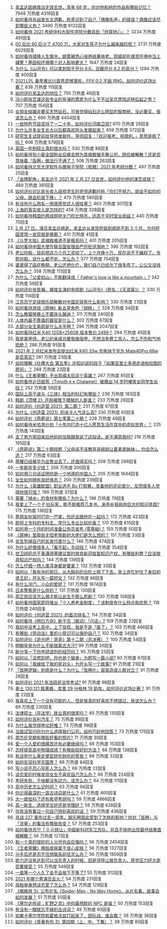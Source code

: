 1. [吴孟达因病救治无效去世，享年 68 岁，你对他和他的作品有哪些记忆？](https://www.zhihu.com/question/446672229) 7948 万热度 4318回复
1. [如何看待肖战发长文道歉，称意识到了自己「偶像失声」的错误？偶像应该尽到哪些义务？](https://www.zhihu.com/question/446678380) 3490 万热度 6132回复
1. [如何看待 2021 考研中科大软件学院分数高到「炸穿地心」？](https://www.zhihu.com/question/446595679) 3234 万热度 491回复
1. [00 后比 90 后少了 4700 万，大家对生孩子为什么越来越抗拒？](https://www.zhihu.com/question/405043851) 2731 万热度 6029回复
1. [如何看待错换人生案中，姚策被悉心培养结果啃老，郭威却在艰苦环境中当上辅警？基因和环境哪个对人影响更大？](https://www.zhihu.com/question/446335298) 1647 万热度 24回复
1. [为什么《山河令》可以拿到知乎开分 8.6，豆瓣开分 8.2 的高分？](https://www.zhihu.com/question/446469264) 1284 万热度 400回复
1. [2021 LPL 春季赛北川首秀遗憾落败，FPX 0:2 不敌 RNG，如何评价这场比赛？](https://www.zhihu.com/question/446719346) 838 万热度 115回复
1. [如何评价吴孟达的地位？](https://www.zhihu.com/question/446726248) 755 万热度 46回复
1. [冯小刚张艺谋这些专业的导演的票房为什么干不过吴京贾玲这种后起之秀？](https://www.zhihu.com/question/446031220) 707 万热度 154回复
1. [女朋友结婚非要买天然钻石，可我觉得钻石这么明显的智商税，没必要买，我该怎么办？](https://www.zhihu.com/question/422969084) 690 万热度 4404回复
1. [一些特色节目坚持了一二十年，如何评价河南卫视?](https://www.zhihu.com/question/38370828) 670 万热度 29回复
1. [为什么许多女生长大以后都喜欢将头发披起来？](https://www.zhihu.com/question/408289066) 659 万热度 372回复
1. [研究生复试提前给导师发邮件，导师回复：「欢迎报考，祝顺利。」意思是稳了吗？](https://www.zhihu.com/question/389701976) 606 万热度 579回复
1. [英国一年制硕士真的很水吗？](https://www.zhihu.com/question/438526939) 530 万热度 88回复
1. [如何看待张小斐全国粉丝后援会想为其做数据手撕公司，随后被解散？这是否意味着「饭圈」做法行不通了？](https://www.zhihu.com/question/446326595) 506 万热度 262回复
1. [如何看待北京大学软件与微电子学院（软微）2021 年考研分数？](https://www.zhihu.com/question/446504795) 497 万热度 25回复
1. [「金牌配角」吴孟达于 2021 年 2 月 27 日去世，如何评价他的演艺成就？](https://www.zhihu.com/question/446674590) 489 万热度 381回复
1. [如何评价对比家长收入歧视学生的老师道歉时称「你们不努力，就会不如你的父母，就会阶层下移」？](https://www.zhihu.com/question/446635730) 470 万热度 580回复
1. [有没有什么网名一用就感觉这人很哇塞？](https://www.zhihu.com/question/446019130) 463 万热度 307回复
1. [上海的真实收入是怎样的?](https://www.zhihu.com/question/35101882) 458 万热度 328回复
1. [如何看待韩国约两成网吧关门挖比特币，远高于平时营业收益？](https://www.zhihu.com/question/446292809) 440 万热度 70回复
1. [2 月 27 日，演员吴孟达病逝，吴孟达从发现肝癌到病逝不到 3 个月，为何肝癌常常一发现就是晚期？](https://www.zhihu.com/question/446702124) 431 万热度 41回复
1. [《斗罗大陆》武魂殿难道不是极恶吗？](https://www.zhihu.com/question/434900268) 401 万热度 205回复
1. [如何看待中国大使在联合国安理会严厉批评海地？](https://www.zhihu.com/question/446554731) 396 万热度 192回复
1. [老公炒股，目前把这几个月工资投了，上个月挣十万，现在说不干编程了，专职炒股，说什么都不听，怎么办？](https://www.zhihu.com/question/419329722) 377 万热度 754回复
1. [婆婆得了癌症晚期，老公还想化疗，我们自己已经欠了很多债了，公公又没钱怎么办？](https://www.zhihu.com/question/378674242) 358 万热度 113回复
1. [为什么「父爱如山」不能翻译成「 Father's love is like a mountain 」?](https://www.zhihu.com/question/434854946) 342 万热度 56回复
1. [如何评价张哲瀚、龚俊主演的电视剧《山河令》（原名：《天涯客》）？](https://www.zhihu.com/question/445758475) 330 万热度 114回复
1. [江苏苏宁足球俱乐部解散对中国足球有什么影响？](https://www.zhihu.com/question/446600400) 330 万热度 23回复
1. [如何看待游戏《原神》新五星角色「胡桃」？](https://www.zhihu.com/question/446648806) 326 万热度 34回复
1. [怎么教猫咪晚上不要床头蹦迪？](https://www.zhihu.com/question/440770837) 311 万热度 240回复
1. [人体内最不靠谱的器官是什么？](https://www.zhihu.com/question/444561263) 302 万热度 67回复
1. [大部分女生素颜是什么水平啊？](https://www.zhihu.com/question/397929197) 296 万热度 2047回复
1. [如何看待红米 K40 12GB+256GB 版本售价 2499？](https://www.zhihu.com/question/446361890) 294 万热度 45回复
1. [我是美甲师，老公的亲戚总要我做指甲，不想当免费工具人，怎么不伤和气地拒绝？](https://www.zhihu.com/question/443463948) 286 万热度 95回复
1. [2021 年 2 月红米发布会提出红米 K40 33w 充电快于华为 Mate40Pro 66w 是否真实?](https://www.zhihu.com/question/446385763) 281 万热度 23回复
1. [如何理解《吐槽大会 第五季》许知远说的段子「如果亚里士多德走进柏拉图的房间」？](https://www.zhihu.com/question/445950167) 268 万热度 22回复
1. [什么《王者荣耀》不出慈禧太后这个英雄？](https://www.zhihu.com/question/444916804) 267 万热度 85回复
1. [如何看待近日甜茶（Timoth é e Chalamet）被爆出 14 岁时嘲笑女同学生长纹？](https://www.zhihu.com/question/446679304) 252 万热度 58回复
1. [国际上高于或与《三体》相当的科幻有哪些？](https://www.zhihu.com/question/441182628) 236 万热度 183回复
1. [韩剧《顶楼 2》开局被推下楼梯的人是谁？](https://www.zhihu.com/question/445527720) 233 万热度 26回复
1. [如何评价《创造营 2021》第二期？](https://www.zhihu.com/question/446699379) 231 万热度 67回复
1. [为什么《创造营 2021》的米卡人气这么高?](https://www.zhihu.com/question/445617063) 230 万热度 60回复
1. [如何评价《奇葩说》第七季第二十期？](https://www.zhihu.com/question/446662101) 228 万热度 49回复
1. [如何看待米哈游计划「十年内打造十亿人愿意生活在其中的虚拟世界」？](https://www.zhihu.com/question/445879031) 225 万热度 143回复
1. [去了男方家回来后他妈妈加我跟我说了这段话，是不满意我吗?](https://www.zhihu.com/question/446098776) 218 万热度 195回复
1. [《奇葩说》第二十期辩题「父母该不该教哥哥姐姐让着弟弟妹妹」，你会怎么选？](https://www.zhihu.com/question/446686665) 217 万热度 63回复
1. [荣耀已经被华为出售出去了，还值得买吗？](https://www.zhihu.com/question/432650577) 209 万热度 298回复
1. [一年能存多少钱？](https://www.zhihu.com/question/437079465) 206 万热度 200回复
1. [如何用几句话证明你是一个地道的中国人？](https://www.zhihu.com/question/403427782) 205 万热度 1644回复
1. [女生如何拥有良好体态？](https://www.zhihu.com/question/48423595) 200 万热度 239回复
1. [为什么《英雄联盟》职业选手 Bo 打假赛，责备他的评论很少，反而很多人觉得他很可惜？](https://www.zhihu.com/question/446092046) 199 万热度 37回复
1. [需要「焯水」的食材有哪些？为什么？](https://www.zhihu.com/question/444952773) 198 万热度 79回复
1. [我爱上了一个 P 社玩家，能不能推荐几本书，来弥补我和他巨大的知识差距?](https://www.zhihu.com/question/444891908) 175 万热度 136回复
1. [男朋友吵架时打你一巴掌，你还会跟他在一起吗？](https://www.zhihu.com/question/445672038) 172 万热度 423回复
1. [即将上专科的专科生，学什么专业比较吃香？](https://www.zhihu.com/question/314772963) 170 万热度 615回复
1. [如何用一个月的时间准备公务员省考 (零基础)？](https://www.zhihu.com/question/341541048) 159 万热度 50回复
1. [《原神》里那些无偿老带新的大佬们是怎么想的？](https://www.zhihu.com/question/446532910) 151 万热度 33回复
1. [女生剪掉自己的长发代表什么？](https://www.zhihu.com/question/442539461) 146 万热度 474回复
1. [为什么好像很多人「看不起」手动挡？](https://www.zhihu.com/question/399142356) 146 万热度 354回复
1. [世卫组织总干事谭德塞建议暂时放弃新冠疫苗知识产权，有哪些利弊？应该放弃知识产权吗？](https://www.zhihu.com/question/446629145) 144 万热度 139回复
1. [怎么仔细一想人类浑身都是要害？](https://www.zhihu.com/question/446401337) 132 万热度 33回复
1. [如何以「我有孕的那日，从大殿前的台阶上摔了下去，皇上连忙护住了身后的贤王妃」开头写一篇短文？](https://www.zhihu.com/question/424583928) 132 万热度 86回复
1. [有什么冷门、小众的爱好？](https://www.zhihu.com/question/22542607) 131 万热度 1874回复
1. [日本警察是什么样的？](https://www.zhihu.com/question/274369075) 131 万热度 130回复
1. [周芷若应该怎么做才能让此生不那么悲剧？](https://www.zhihu.com/question/440579318) 130 万热度 108回复
1. [如何看待国家即将推出「个人养老金制度」？该制度有什么特点和优势？](https://www.zhihu.com/question/446531212) 118 万热度 240回复
1. [如何评价《创造营 2021》的首次排名？](https://www.zhihu.com/question/446724059) 114 万热度 34回复
1. [如何看待《明日方舟》新干员（联动）「闪击」?](https://www.zhihu.com/question/446439494) 109 万热度 22回复
1. [我初中没考上高中，上了技校，我是不是「废了」？](https://www.zhihu.com/question/444412734) 103 万热度 466回复
1. [有哪些《劳动法》里的小常识可以保护自己？](https://www.zhihu.com/question/322472303) 102 万热度 34回复
1. [如何评价《追光吧！哥哥》第十二期（总决赛）？](https://www.zhihu.com/question/446720937) 100 万热度 54回复
1. [明朝皇帝为什么不能做蒙古大汗?](https://www.zhihu.com/question/446407000) 99 万热度 26回复
1. [能分享一下你考研调剂的经历吗？](https://www.zhihu.com/question/312829330) 95 万热度 25回复
1. [如何以「没想到吧，你也是个替身」为题写一篇小说?](https://www.zhihu.com/question/438918686) 93 万热度 67回复
1. [如何以「我嫁给了我的死对头」为开头写一个故事?](https://www.zhihu.com/question/442498012) 91 万热度 21回复
1. [「饭圈逻辑」到底是什么？为什么「饭圈化」容易造成人群对立？](https://www.zhihu.com/question/446290978) 91 万热度 28回复
1. [如何评价 2021 年法硕非法学考试?](https://www.zhihu.com/question/436683897) 91 万热度 98回复
1. [勇士 130:121 胜黄蜂，库里 29 分格林 19 助攻，如何评价这场比赛？](https://www.zhihu.com/question/446637652) 91 万热度 22回复
1. [我喜欢上了一个没有可能的人，但是我真的好喜欢不想错过，我该怎么办？](https://www.zhihu.com/question/445305621) 89 万热度 230回复
1. [法律硕士（非法学）就业真的很差吗？](https://www.zhihu.com/question/40858091) 85 万热度 130回复
1. [如何评价吉利汽车？](https://www.zhihu.com/question/412123892) 75 万热度 89回复
1. [为什么我觉得申论好难？](https://www.zhihu.com/question/431272244) 73 万热度 99回复
1. [当面试官问你为什么选择我们公司，如何巧妙地回答？](https://www.zhihu.com/question/420179004) 73 万热度 175回复
1. [周杰伦早期有哪些好看的照片?](https://www.zhihu.com/question/349623824) 71 万热度 30回复
1. [爱一个人爱的很痛苦还有必要继续吗？](https://www.zhihu.com/question/446205495) 68 万热度 153回复
1. [怎样提高高中物理成绩？有哪些较好的方法？](https://www.zhihu.com/question/20300295) 68 万热度 138回复
1. [有没有什么量足便宜好吃耐吃的零食？](https://www.zhihu.com/question/440760538) 68 万热度 32回复
1. [如何反驳科学无国界？](https://www.zhihu.com/question/445359929) 66 万热度 84回复
1. [写小说不忍心写死人怎么办？](https://www.zhihu.com/question/446548627) 66 万热度 22回复
1. [谈恋爱的时候发现女生不喜欢自己怎么办？](https://www.zhihu.com/question/446156175) 66 万热度 224回复
1. [考研失败，干啥都没有动力，该怎么办？](https://www.zhihu.com/question/372139126) 64 万热度 111回复
1. [高中历史怎么记时间？](https://www.zhihu.com/question/308484104) 63 万热度 94回复
1. [你记得最深的一首古诗词是什么？](https://www.zhihu.com/question/440629210) 61 万热度 400回复
1. [大一就挂科了还有希望考研吗？](https://www.zhihu.com/question/408290593) 59 万热度 4866回复
1. [高一新生，选择学文好还是学理好？](https://www.zhihu.com/question/438747745) 59 万热度 628回复
1. [你有没有看过一句自己特别喜欢的话 ？](https://www.zhihu.com/question/442545264) 59 万热度 436回复
1. [肖战 227 事件过去一周年，娱乐圈因此受到了怎样的影响？你对「饭圈」与「流量」的看法有哪些改变？](https://www.zhihu.com/question/446119703) 57 万热度 253回复
1. [如何看待苏宁「 0 元转让」中超新科冠军江苏队，并且不排除出现最坏结果直接解散？](https://www.zhihu.com/question/446003322) 56 万热度 127回复
1. [和一个真的很好的人分开你会后悔吗？](https://www.zhihu.com/question/436779007) 56 万热度 2454回复
1. [《王者荣耀》哪些皮肤属于良心皮肤？](https://www.zhihu.com/question/287094159) 56 万热度 1327回复
1. [分手后还是忍不住想联系前任怎么办？](https://www.zhihu.com/question/309185443) 56 万热度 1859回复
1. [能力还没有达到可以当负责人的时候，但是领导让做负责人，感觉压力好大是否要接受？](https://www.zhihu.com/question/303455498) 55 万热度 549回复
1. [一直等一个人久了会不会放下不等了?](https://www.zhihu.com/question/444430664) 55 万热度 312回复
1. [2021 年哪个男演员会火？](https://www.zhihu.com/question/430869182) 54 万热度 231回复
1. [母胎单身想谈恋爱了怎么办？](https://www.zhihu.com/question/373853072) 54 万热度 129回复
1. [《蜘蛛侠 3》公布片名《Spider-Man - No Way Home》，从片名看，故事会如何发展？](https://www.zhihu.com/question/446253556) 51 万热度 50回复
1. [《塞尔达传说：旷野之息》中你最想砍的 NPC 是谁？](https://www.zhihu.com/question/378732341) 50 万热度 153回复
1. [有没有一眼就忘不掉的古诗词？](https://www.zhihu.com/question/442263225) 49 万热度 93回复
1. [如果卡塞尔学院和霍格沃兹打起来了，团队战，谁会赢？](https://www.zhihu.com/question/446384762) 38 万热度 36回复
1. [如何评价《青春有你 3》第四期（上、中、下集）？](https://www.zhihu.com/question/446661918) 38 万热度 80回复